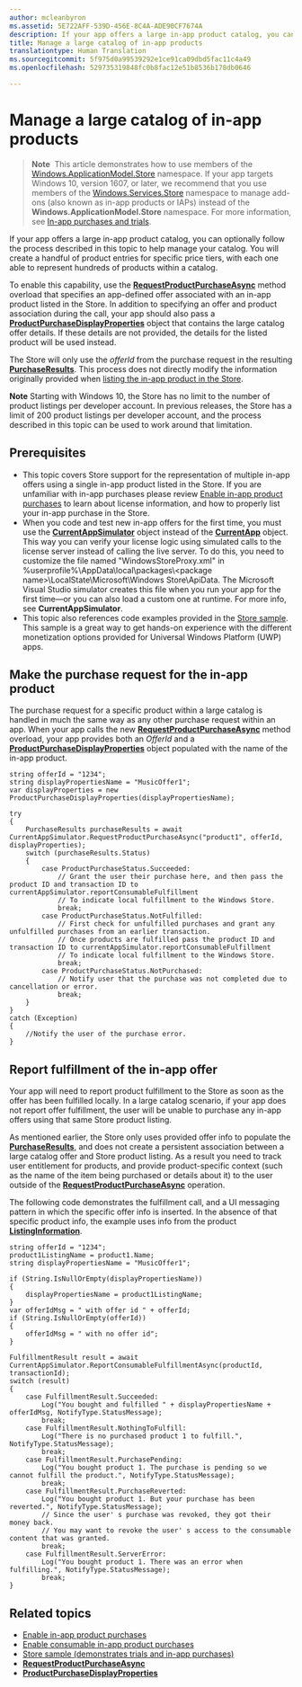 ```yaml
---
author: mcleanbyron
ms.assetid: 5E722AFF-539D-456E-8C4A-ADE90CF7674A
description: If your app offers a large in-app product catalog, you can optionally follow the process described in this topic to help manage your catalog.
title: Manage a large catalog of in-app products
translationtype: Human Translation
ms.sourcegitcommit: 5f975d0a99539292e1ce91ca09dbd5fac11c4a49
ms.openlocfilehash: 529735319848fc0b8fac12e51b8536b178db0646

---
```


# Manage a large catalog of in-app products




>**Note**&nbsp;&nbsp;This article demonstrates how to use members of the [Windows.ApplicationModel.Store](https://msdn.microsoft.com/library/windows/apps/windows.applicationmodel.store.aspx) namespace. If your app targets Windows 10, version 1607, or later, we recommend that you use members of the [Windows.Services.Store](https://msdn.microsoft.com/library/windows/apps/windows.services.store.aspx) namespace to manage add-ons (also known as in-app products or IAPs) instead of the **Windows.ApplicationModel.Store** namespace. For more information, see [In-app purchases and trials](in-app-purchases-and-trials.md).

If your app offers a large in-app product catalog, you can optionally follow the process described in this topic to help manage your catalog. You will create a handful of product entries for specific price tiers, with each one able to represent hundreds of products within a catalog.

To enable this capability, use the [**RequestProductPurchaseAsync**](https://msdn.microsoft.com/library/windows/apps/dn263382) method overload that specifies an app-defined offer associated with an in-app product listed in the Store. In addition to specifying an offer and product association during the call, your app should also pass a [**ProductPurchaseDisplayProperties**](https://msdn.microsoft.com/library/windows/apps/dn263384) object that contains the large catalog offer details. If these details are not provided, the details for the listed product will be used instead.

The Store will only use the *offerId* from the purchase request in the resulting [**PurchaseResults**](https://msdn.microsoft.com/library/windows/apps/dn263392). This process does not directly modify the information originally provided when [listing the in-app product in the Store](https://msdn.microsoft.com/library/windows/apps/mt148551).

**Note**  Starting with Windows 10, the Store has no limit to the number of product listings per developer account. In previous releases, the Store has a limit of 200 product listings per developer account, and the process described in this topic can be used to work around that limitation.

## Prerequisites

-   This topic covers Store support for the representation of multiple in-app offers using a single in-app product listed in the Store. If you are unfamiliar with in-app purchases please review [Enable in-app product purchases](enable-in-app-product-purchases.md) to learn about license information, and how to properly list your in-app purchase in the Store.
-   When you code and test new in-app offers for the first time, you must use the [**CurrentAppSimulator**](https://msdn.microsoft.com/library/windows/apps/hh779766) object instead of the [**CurrentApp**](https://msdn.microsoft.com/library/windows/apps/hh779765) object. This way you can verify your license logic using simulated calls to the license server instead of calling the live server. To do this, you need to customize the file named "WindowsStoreProxy.xml" in %userprofile%\\AppData\\local\\packages\\&lt;package name&gt;\\LocalState\\Microsoft\\Windows Store\\ApiData. The Microsoft Visual Studio simulator creates this file when you run your app for the first time—or you can also load a custom one at runtime. For more info, see **CurrentAppSimulator**.
-   This topic also references code examples provided in the [Store sample](https://github.com/Microsoft/Windows-universal-samples/tree/win10-1507/Samples/Store). This sample is a great way to get hands-on experience with the different monetization options provided for Universal Windows Platform (UWP) apps.

## Make the purchase request for the in-app product

The purchase request for a specific product within a large catalog is handled in much the same way as any other purchase request within an app. When your app calls the new [**RequestProductPurchaseAsync**](https://msdn.microsoft.com/library/windows/apps/dn263382) method overload, your app provides both an *OfferId* and a [**ProductPurchaseDisplayProperties**](https://msdn.microsoft.com/library/windows/apps/dn263390) object populated with the name of the in-app product.

```CSharp
string offerId = "1234";
string displayPropertiesName = "MusicOffer1";
var displayProperties = new ProductPurchaseDisplayProperties(displayPropertiesName);

try
{
    PurchaseResults purchaseResults = await CurrentAppSimulator.RequestProductPurchaseAsync("product1", offerId, displayProperties);
    switch (purchaseResults.Status)
    {
        case ProductPurchaseStatus.Succeeded:
            // Grant the user their purchase here, and then pass the product ID and transaction ID to currentAppSimulator.reportConsumableFulfillment
            // To indicate local fulfillment to the Windows Store.
            break;
        case ProductPurchaseStatus.NotFulfilled:
            // First check for unfulfilled purchases and grant any unfulfilled purchases from an earlier transaction.
            // Once products are fulfilled pass the product ID and transaction ID to currentAppSimulator.reportConsumableFulfillment
            // To indicate local fulfillment to the Windows Store.
            break;
        case ProductPurchaseStatus.NotPurchased:
            // Notify user that the purchase was not completed due to cancellation or error.
            break;
    }
}
catch (Exception)
{
    //Notify the user of the purchase error.
}
```

## Report fulfillment of the in-app offer

Your app will need to report product fulfillment to the Store as soon as the offer has been fulfilled locally. In a large catalog scenario, if your app does not report offer fulfillment, the user will be unable to purchase any in-app offers using that same Store product listing.

As mentioned earlier, the Store only uses provided offer info to populate the [**PurchaseResults**](https://msdn.microsoft.com/library/windows/apps/dn263392), and does not create a persistent association between a large catalog offer and Store product listing. As a result you need to track user entitlement for products, and provide product-specific context (such as the name of the item being purchased or details about it) to the user outside of the [**RequestProductPurchaseAsync**](https://msdn.microsoft.com/library/windows/apps/dn263382) operation.

The following code demonstrates the fulfillment call, and a UI messaging pattern in which the specific offer info is inserted. In the absence of that specific product info, the example uses info from the product [**ListingInformation**](https://msdn.microsoft.com/library/windows/apps/br225163).

```CSharp
string offerId = "1234";
product1ListingName = product1.Name;
string displayPropertiesName = "MusicOffer1";

if (String.IsNullOrEmpty(displayPropertiesName))
{
    displayPropertiesName = product1ListingName;
}
var offerIdMsg = " with offer id " + offerId;
if (String.IsNullOrEmpty(offerId))
{
    offerIdMsg = " with no offer id";
}

FulfillmentResult result = await CurrentAppSimulator.ReportConsumableFulfillmentAsync(productId, transactionId);
switch (result)
{
    case FulfillmentResult.Succeeded:
        Log("You bought and fulfilled " + displayPropertiesName + offerIdMsg, NotifyType.StatusMessage);
        break;
    case FulfillmentResult.NothingToFulfill:
        Log("There is no purchased product 1 to fulfill.", NotifyType.StatusMessage);
        break;
    case FulfillmentResult.PurchasePending:
        Log("You bought product 1. The purchase is pending so we cannot fulfill the product.", NotifyType.StatusMessage);
        break;
    case FulfillmentResult.PurchaseReverted:
        Log("You bought product 1. But your purchase has been reverted.", NotifyType.StatusMessage);
        // Since the user' s purchase was revoked, they got their money back.
        // You may want to revoke the user' s access to the consumable content that was granted.
        break;
    case FulfillmentResult.ServerError:
        Log("You bought product 1. There was an error when fulfilling.", NotifyType.StatusMessage);
        break;
}
```

## Related topics

* [Enable in-app product purchases](enable-in-app-product-purchases.md)
* [Enable consumable in-app product purchases](enable-consumable-in-app-product-purchases.md)
* [Store sample (demonstrates trials and in-app purchases)](https://github.com/Microsoft/Windows-universal-samples/tree/win10-1507/Samples/Store)
* [**RequestProductPurchaseAsync**](https://msdn.microsoft.com/library/windows/apps/dn263382)
* [**ProductPurchaseDisplayProperties**](https://msdn.microsoft.com/library/windows/apps/dn263384)



<!--HONumber=Aug16_HO5-->


